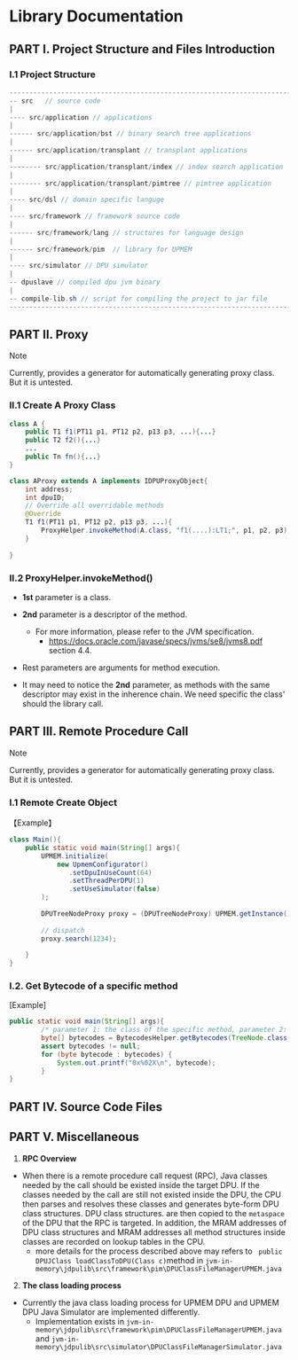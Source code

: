 # Library Documentation

## PART I. Project Structure and Files Introduction

### I.1 Project Structure

``` java
---------------------------------------------------------------------------------------------------
-- src   // source code
|
---- src/application // applications
|
------ src/application/bst // binary search tree applications
|
------ src/application/transplant // transplant applications
|
-------- src/application/transplant/index // index search application
|
-------- src/application/transplant/pimtree // pimtree application
|
---- src/dsl // domain specific languge
|
---- src/framework // framework source code
|
------ src/framework/lang // structures for language design
|
------ src/framework/pim  // library for UPMEM
|
---- src/simulator // DPU simulator
|
-- dpuslave // compiled dpu jvm binary
|
-- compile-lib.sh // script for compiling the project to jar file
---------------------------------------------------------------------------------------------------
```



## PART II. Proxy

> [!NOTE]
>
> Currently, provides a generator for automatically generating proxy class. But it is untested.



### II.1 Create A Proxy Class

``` Java
class A {
    public T1 f1(PT11 p1, PT12 p2, p13 p3, ...){...}
    public T2 f2(){...}
    ...
    public Tn fn(){...}
}

class AProxy extends A implements IDPUProxyObject{
    int address;
    int dpuID;
    // Override all overridable methods
    @Override
    T1 f1(PT11 p1, PT12 p2, p13 p3, ...){
        ProxyHelper.invokeMethod(A.class, "f1(....):LT1;", p1, p2, p3);
    }
    
}
```



### II.2 ProxyHelper.invokeMethod()

+ **1st** parameter is a class.
+ **2nd** parameter is a descriptor of the method.
  + For more information, please refer to the JVM specification.
    + https://docs.oracle.com/javase/specs/jvms/se8/jvms8.pdf section 4.4.

+ Rest parameters are arguments for method execution.

+ It may need to notice the **2nd** parameter, as methods with the same descriptor may exist in the inherence chain. We need specific the class' should the library call.



## PART III. Remote Procedure Call

> [!NOTE]
>
> Currently, provides a generator for automatically generating proxy class. But it is untested.

### I.1 Remote Create Object

【Example】

``` Java
class Main(){
    public static void main(String[] args){
        UPMEM.initialize(
            new UpmemConfigurator()
               .setDpuInUseCount(64)
               .setThreadPerDPU(1)
               .setUseSimulator(false)
        );
        
        DPUTreeNodeProxy proxy = (DPUTreeNodeProxy) UPMEM.getInstance().getDPUManager(i).createObject(DPUTreeNode.class, 0, 0);
        
        // dispatch
        proxy.search(1234);
        
    }
}
```



### I.2. Get Bytecode of a specific method

[Example]
``` java
public static void main(String[] args){
        /* parameter 1: the class of the specific method, parameter 2: the specific Method structure */
        byte[] bytecodes = BytecodesHelper.getBytecodes(TreeNode.class, TreeNode.class.getDeclaredMethods()[0]);
        assert bytecodes != null;
        for (byte bytecode : bytecodes) {
            System.out.printf("0x%02X\n", bytecode);
        }
}
```



## PART IV. Source Code Files



## PART V. Miscellaneous

1. **RPC Overview**

+ When there is a remote procedure call request (RPC), Java classes needed by the call should be existed inside the target DPU.  If the classes needed by the call are still not existed inside the DPU, the CPU then parses and resolves these classes and generates byte-form DPU class structures. DPU class structures. are then copied to the `metaspace` of the DPU that the RPC is targeted. In addition, the MRAM addresses of DPU class structures and MRAM addresses all method structures inside classes are recorded on lookup tables in the CPU.
  + more details for the process described above may refers to `  public DPUJClass loadClassToDPU(Class c) `method in  `jvm-in-memory\jdpulib\src\framework\pim\DPUClassFileManagerUPMEM.java`

2. **The class loading process**

+ Currently the java class loading process for UPMEM DPU and UPMEM DPU Java Simulator are implemented differently.
  + Implementation exists in `jvm-in-memory\jdpulib\src\framework\pim\DPUClassFileManagerUPMEM.java` and `jvm-in-memory\jdpulib\src\simulator\DPUClassFileManagerSimulator.java`
